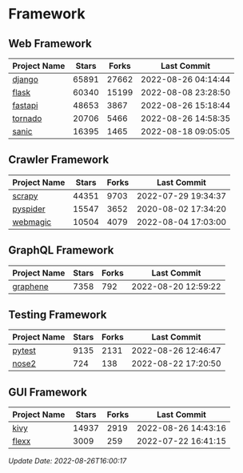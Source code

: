 # Framework

## Web Framework
| Project Name | Stars | Forks | Last Commit |
| ------------ | ----- | ----- | ----------- |
| [django](https://github.com/django/django) | 65891 | 27662 | 2022-08-26 04:14:44 |
| [flask](https://github.com/pallets/flask) | 60340 | 15199 | 2022-08-08 23:28:50 |
| [fastapi](https://github.com/tiangolo/fastapi) | 48653 | 3867 | 2022-08-26 15:18:44 |
| [tornado](https://github.com/tornadoweb/tornado) | 20706 | 5466 | 2022-08-26 14:58:35 |
| [sanic](https://github.com/sanic-org/sanic) | 16395 | 1465 | 2022-08-18 09:05:05 |

## Crawler Framework
| Project Name | Stars | Forks | Last Commit |
| ------------ | ----- | ----- | ----------- |
| [scrapy](https://github.com/scrapy/scrapy) | 44351 | 9703 | 2022-07-29 19:34:37 |
| [pyspider](https://github.com/binux/pyspider) | 15547 | 3652 | 2020-08-02 17:34:20 |
| [webmagic](https://github.com/code4craft/webmagic) | 10504 | 4079 | 2022-08-04 17:03:00 |

## GraphQL Framework
| Project Name | Stars | Forks | Last Commit |
| ------------ | ----- | ----- | ----------- |
| [graphene](https://github.com/graphql-python/graphene) | 7358 | 792 | 2022-08-20 12:59:22 |

## Testing Framework
| Project Name | Stars | Forks | Last Commit |
| ------------ | ----- | ----- | ----------- |
| [pytest](https://github.com/pytest-dev/pytest) | 9135 | 2131 | 2022-08-26 12:46:47 |
| [nose2](https://github.com/nose-devs/nose2) | 724 | 138 | 2022-08-22 17:20:50 |

## GUI Framework
| Project Name | Stars | Forks | Last Commit |
| ------------ | ----- | ----- | ----------- |
| [kivy](https://github.com/kivy/kivy) | 14937 | 2919 | 2022-08-26 14:43:16 |
| [flexx](https://github.com/flexxui/flexx) | 3009 | 259 | 2022-07-22 16:41:15 |

*Update Date: 2022-08-26T16:00:17*